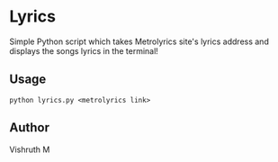 # Lyrics
Simple Python script which takes Metrolyrics site's lyrics address and displays the songs lyrics in the terminal!

## Usage
```
python lyrics.py <metrolyrics link>
```

## Author
Vishruth M
